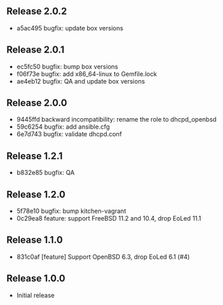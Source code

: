 ## Release 2.0.2

* a5ac495 bugfix: update box versions

## Release 2.0.1

* ec5fc50 bugfix: bump box versions
* f06f73e bugfix: add x86_64-linux to Gemfile.lock
* ae4eb12 bugfix: QA and update box versions

## Release 2.0.0

* 9445ffd backward incompatibility: rename the role to dhcpd_openbsd
* 59c6254 bugfix: add ansible.cfg
* 6e7d743 bugfix: validate dhcpd.conf

## Release 1.2.1

* b832e85 bugfix: QA

## Release 1.2.0

* 5f78e10 bugfix: bump kitchen-vagrant
* 0c29ea8 feature: support FreeBSD 11.2 and 10.4, drop EoLed 11.1

## Release 1.1.0

* 831c0af [feature] Support OpenBSD 6.3, drop EoLed 6.1 (#4)

## Release 1.0.0

* Initial release
